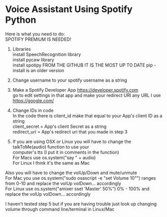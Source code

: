 # Voice Assistant Using Spotify Python

Here is what you need to do:  
SPOTIFY PREMIUM IS NEEDED!  
1. Libraries  
install SpeechRecognition library  
install pycaw library  
install spotipy FROM THE GITHUB IT IS THE MOST UP TO DATE pip -install is an older version  
  
2. Change username to your spotify username as a string  
  
3. Make a Spotify Developer App https://developer.spotify.com  
go to edit settings in that app and make your redirect URI any URL I use https://google.com/  
  
4. Change IDs in code  
In the code there is client_id make that equal to your App's client ID as a string  
client_secret = App's client Secret as a string  
redirect_uri = App's redirect uri that you made in step 3  
  
5. If you are using OSX or Linux you will have to change the talkToMe(audio) function to use your  
computer's tts (I put it in comments in the function)  
For Macs use os.system("say " + audio)  
For Linux I think it's the same as Mac  
  
Also you will have to change the volUp/Down and mute/unmute  
For Mac you use os.system("sudo osascript -e \"set Volume 10\"") ranges from 0-10 and replace the volUp volDown... accordingly  
For Linux use os.system("amixer sset \'Master\' 50%") 0% - 100% and replace the volUp volDown... accordingly  
  
I haven't tested step 5 but if you are having trouble just look up changing volume through command line/terminal in Linux/Mac  